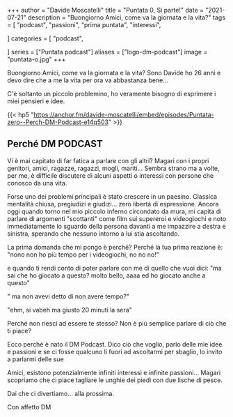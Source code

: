 +++
author = "Davide Moscatelli"
title = "Puntata 0, Si parte!"
date = "2021-07-21"
description = "Buongiorno Amici, come va la giornata e la vita?"
tags = [
    "podcast",
    "passioni",
    "prima puntata",
    "interessi",

]
categories = [
    "podcast",

]
series = ["Puntata podcast"]
aliases = ["logo-dm-podcast"]
image = "puntata-o.jpg"
+++

Buongiorno Amici, come va la giornata e la vita?
Sono Davide ho 26 anni e devo dire che a me la vita per ora va abbastanza bene...

C'è soltanto un piccolo problemino, ho veramente bisogno di esprimere i miei pensieri e idee.
<!--more-->

{{< hp5 "https://anchor.fm/davide-moscatelli/embed/episodes/Puntata-zero--Perch-DM-Podcast-e14q503" >}}

## Perché DM PODCAST

Vi è mai capitato di far fatica a parlare con gli altri? Magari con i propri genitori, amici, ragazze, ragazzi, mogli, mariti... Sembra strano ma  a volte, per me, è difficile discutere di alcuni aspetti o interessi con persone che conosco da una vita.

Forse uno dei problemi principali è stato crescere in un paesino. Classica mentalità chiusa, pregiudizi e giudizi... zero libertà di espressione. Ancora oggi quando torno nel mio piccolo inferno circondato da mura, mi capita di parlare di argomenti "scottanti" come film sui supereroi e videogiochi e  noto immediatamente lo sguardo della persona davanti a me impazzire a destra e sinistra, sperando che nessuno intorno a lui stia ascoltando.

La prima domanda che mi pongo è perché?
Perché la tua prima reazione è: "nono non ho più tempo per i videogiochi, no no no!"

e quando ti rendi conto di poter parlare con me di quello che vuoi dici: "ma sai che ho giocato a questo? molto bello, aaaa ed ho giocato anche a questo"

" ma non avevi detto di non avere tempo?"

"ehm, si vabeh ma giusto 20 minuti la sera"

Perché non riesci ad essere te stesso? Non è più semplice parlare di ciò che ti piace?


Ecco perché è nato il DM Podcast.
Dico ciò che voglio, parlo delle mie idee e passioni e se ci fosse qualcuno li fuori ad ascoltarmi per sbaglio, lo invito a parlarmi delle sue

Amici, esistono potenzialmente infiniti interessi e infinite passioni...
Magari scopriamo che ci piace tagliare le unghie dei piedi con due lische di pesce.

Dai che ci divertiamo... alla prossima.

Con affetto DM

